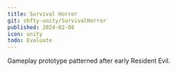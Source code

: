 ```yaml
---
title: Survival Horror
git: shfty-unity/SurvivalHorror
published: 2024-02-08
icon: unity
todo: Evaluate
---
```


Gameplay prototype patterned after early Resident Evil.


